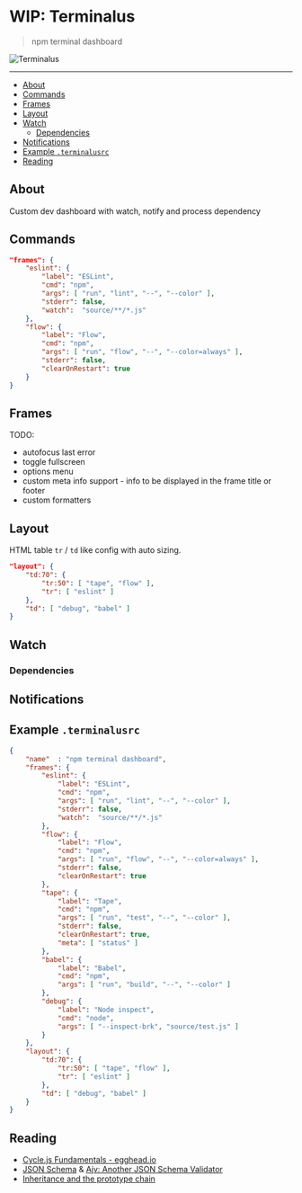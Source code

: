 # WIP: Terminalus

> npm terminal dashboard

![Terminalus](https://raw.githubusercontent.com/codemachiner/npm-teminalus/master/docs/terminal.png)

---

<!-- MarkdownTOC depth=2 autolink=true indent="    " -->

- [About](#about)
- [Commands](#commands)
- [Frames](#frames)
- [Layout](#layout)
- [Watch](#watch)
    - [Dependencies](#dependencies)
- [Notifications](#notifications)
- [Example `.terminalusrc`](#example-terminalusrc)
- [Reading](#reading)

<!-- /MarkdownTOC -->

## About

Custom dev dashboard with watch, notify and process dependency

## Commands

```json
"frames": {
    "eslint": {
        "label": "ESLint",
        "cmd": "npm",
        "args": [ "run", "lint", "--", "--color" ],
        "stderr": false,
        "watch":  "source/**/*.js"
    },
    "flow": {
        "label": "Flow",
        "cmd": "npm",
        "args": [ "run", "flow", "--", "--color=always" ],
        "stderr": false,
        "clearOnRestart": true
    }
}
```

## Frames

TODO:

- autofocus last error
- toggle fullscreen
- options menu
- custom meta info support - info to be displayed in the frame title or footer
- custom formatters

## Layout

HTML table `tr` / `td` like config with auto sizing.

```json
"layout": {
    "td:70": {
        "tr:50": [ "tape", "flow" ],
        "tr": [ "eslint" ]
    },
    "td": [ "debug", "babel" ]
}
```

## Watch

### Dependencies

## Notifications

## Example `.terminalusrc`

```json
{
    "name"  : "npm terminal dashboard",
    "frames": {
        "eslint": {
            "label": "ESLint",
            "cmd": "npm",
            "args": [ "run", "lint", "--", "--color" ],
            "stderr": false,
            "watch":  "source/**/*.js"
        },
        "flow": {
            "label": "Flow",
            "cmd": "npm",
            "args": [ "run", "flow", "--", "--color=always" ],
            "stderr": false,
            "clearOnRestart": true
        },
        "tape": {
            "label": "Tape",
            "cmd": "npm",
            "args": [ "run", "test", "--", "--color" ],
            "stderr": false,
            "clearOnRestart": true,
            "meta": [ "status" ]
        },
        "babel": {
            "label": "Babel",
            "cmd": "npm",
            "args": [ "run", "build", "--", "--color" ]
        },
        "debug": {
            "label": "Node inspect",
            "cmd": "node",
            "args": [ "--inspect-brk", "source/test.js" ]
        }
    },
    "layout": {
        "td:70": {
            "tr:50": [ "tape", "flow" ],
            "tr": [ "eslint" ]
        },
        "td": [ "debug", "babel" ]
    }
}
```

## Reading

- [Cycle.js Fundamentals - egghead.io](https://egghead.io/courses/cycle-js-fundamentals)
- [JSON Schema](http://json-schema.org/) & [Ajv: Another JSON Schema Validator](https://github.com/epoberezkin/ajv)
- [Inheritance and the prototype chain](https://developer.mozilla.org/en-US/docs/Web/JavaScript/Inheritance_and_the_prototype_chain)
